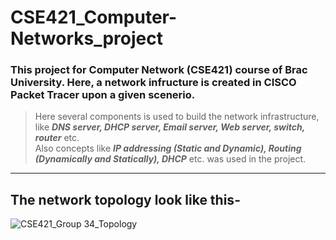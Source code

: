 # CSE421_Computer-Networks_project

### This project for Computer Network (CSE421) course of Brac University. Here, a network infructure is created in CISCO Packet Tracer upon a given scenerio.  
> Here several components is used to build the network infrastructure, like **_DNS server, DHCP server, Email server, Web server, switch, router_** etc.   
> Also concepts like **_IP addressing (Static and Dynamic), Routing (Dynamically and Statically), DHCP_** etc. was used in the project.  

---

## The network topology look like this-

![CSE421_Group 34_Topology](https://user-images.githubusercontent.com/61130539/229340059-705cc2e6-0000-4689-bab8-39ed615daa82.png)
